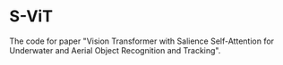 # S-ViT
The code for paper "Vision Transformer with Salience Self-Attention for Underwater and Aerial Object Recognition and Tracking".
